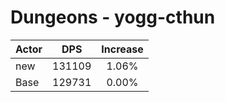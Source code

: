 # Dungeons - yogg-cthun
| Actor | DPS | Increase |
|---|:---:|:---:|
|new|131109|1.06%|
|Base|129731|0.00%|
